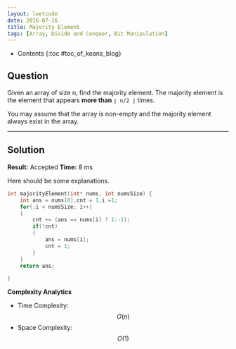 ```yaml
---
layout: leetcode
date: 2016-07-16
title: Majority Element
tags: [Array, Divide and Conquer, Bit Manipulation]
---
```


* Contents
{:toc #toc_of_keans_blog}

## Question

 Given an array of size n, find the majority element. The majority element is the element that appears **more than** `⌊ n/2 ⌋` times.

You may assume that the array is non-empty and the majority element always exist in the array.


***

## Solution

**Result:** Accepted **Time:** 8 ms

Here should be some explanations.

```c
int majorityElement(int* nums, int numsSize) {
    int ans = nums[0],cnt = 1,i =1;
    for(;i < numsSize; i++)
    {
        cnt += (ans == nums[i] ? 1:-1);
        if(!cnt)
        {
            ans = nums[i];
            cnt = 1;
        }
    }
    return ans;

}
```

**Complexity Analytics**

- Time Complexity: $$O(n)$$
- Space Complexity: $$O(1)$$
